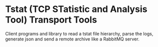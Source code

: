 # Tstat (TCP STatistic and Analysis Tool) Transport Tools

Client programs and library to read a tstat file hierarchy, parse the logs, generate json and send a remote archive like a RabbitMQ server.
